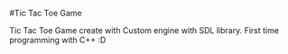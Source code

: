 #Tic Tac Toe Game

Tic Tac Toe Game create with Custom engine with SDL library.
First time programming with C++ :D
